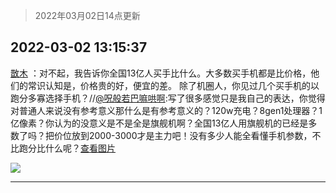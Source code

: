 > 2022年03月02日14点更新
<link rel="stylesheet" href="https://cdn.jsdelivr.net/gh/taotie6/sampleJSON@main/css/photo_show.css">
<meta name="referrer" content="no-referrer" />


 ## 2022-03-02 13:15:37 

 [㪚木](https://www.coolapk.com/feed/33935409?shareKey=MmYxOTRhNzY2YzViNjIxZjA5NWE~) ：对不起，我告诉你全国13亿人买手比什么。大多数买手机都是比价格，他们的常识认知是，价格贵的好，便宜的差。
除了机圈人，你见过几个买手机的以跑分多寡选择手机？//<a class="feed-link-uname" href="/u/呪般若巴嘛哄啊">@呪般若巴嘛哄啊</a>:写了很多感觉只是我自己的表达，你觉得对普通人来说没有参考意义那什么是有参考意义的？120w充电<!--break-->？8gen1处理器？1亿像素？你认为的没意义是不是全是旗舰机啊？全国13亿人用旗舰机的已经是多数了吗？把价位放到2000-3000才是主力吧！没有多少人能全看懂手机参数，不比跑分比什么呢？<a class="feed-forward-pic" href="http://image.coolapk.com/feed/2022/0302/13/3799549_3a07f773_7936_7096_266@1080x1965.jpeg">查看图片</a> 

<div class="album">
<img class="img-item" src="http://image.coolapk.com/feed/2020/0606/14/1081091_39c516f3_5623_1393@320x180.gif" />
</div>

 ------- 

